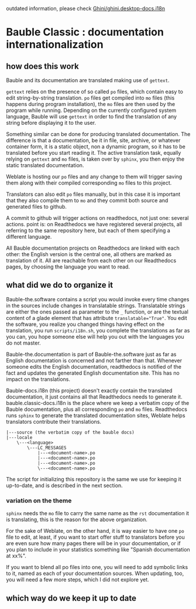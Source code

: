 outdated information, please check [Ghini/ghini.desktop-docs.i18n](https://github.com/Ghini/ghini.desktop-docs.i18n)

# Bauble Classic : documentation internationalization

## how does this work

Bauble and its documentation are translated making use of ``gettext``.

``gettext`` relies on the presence of so called ``po`` files, which contain easy to edit string-by-string translation. ``po`` files get compiled into ``mo`` files (this happens during program installation), the ``mo`` files are then used by the program while running. Depending on the currently configured system language, Bauble will use ``gettext`` in order to find the translation of any string before displaying it to the user.

Something similar can be done for producing translated documentation. The difference is that a documentation, be it in file, site, archive, or whatever container form, it is a static object, non a dynamic program, so it has to be translated before you start reading it. The active translation task, equally relying on ``gettext`` and ``mo`` files, is taken over by ``sphinx``, you then enjoy the static translated documentation.

Weblate is hosting our ``po`` files and any change to them will trigger saving them along with their compiled corresponding ``mo`` files to this project.

Translators can also edit ``po`` files manually, but in this case it is important that they also compile them to ``mo`` and they commit both source and generated files to github.

A commit to github will trigger actions on readthedocs, not just one: several actions. point is: on Readthedocs we have registered several projects, all referring to the same repository here, but each of them specifying a different language.

All Bauble documentation projects on Readthedocs are linked with each other: the English version is the central one, all others are marked as translation of it. All are reachable from each other on our Readthedocs pages, by choosing the language you want to read.

## what did we do to organize it

Bauble-the.software contains a script you would invoke every time changes in the sources include changes in translatable strings. Translatable strings are either the ones passed as parameter to the ``_`` function, or are the textual content of a glade element that has attribute ``translatable="True"``. You edit the software, you realize you changed things having effect on the translation, you run ``scripts/i18n.sh``, you complete the translations as far as you can, you hope someone else will help you out with the languages you do not master.

Bauble-the.documentation is part of Bauble-the.software just as far as English documentation is concerned and not farther than that. Whenever someone edits the English documentation, readthedocs is notified of the fact and updates the generated English documentation site. This has no impact on the translations.

Bauble-docs.i18n (this project) doesn't exactly contain the translated documentation, it just contains all that Readthedocs needs to generate it. bauble.classic-docs.i18n is the place where we keep a verbatim copy of the Bauble documentation, plus all corresponding ``po`` and ``mo`` files. Readthedocs runs ``sphinx`` to generate the translated documentation sites, Weblate helps translators contribute their translations.

    |---source (the verbatim copy of the bauble docs)
    |---locale
        \---<language>
            \---LC_MESSAGES
                |---<document-name>.po
                |---<document-name>.po
                |---<document-name>.po
                \---<document-name>.po

The script for initializing this repository is the same we use for keeping it up-to-date, and is described in the next section.

### variation on the theme

``sphinx`` needs the ``mo`` file to carry the same name as the ``rst`` documentation it is translating, this is the reason for the above organization. 

For the sake of Weblate, on the other hand, it is way easier to have one ``po`` file to edit, at least, if you want to start offer stuff to translators before you are even sure how many pages there will be in your documentation, or if you plan to include in your statistics something like "Spanish documentation at xx%".

If you want to blend all po files into one, you will need to add symbolic links to it, named as each of your documentation sources. When updating, too, you will need a few more steps, which I did not explore yet.

## which way do we keep it up to date
